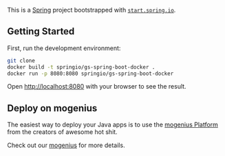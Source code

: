 This is a [Spring](https://spring.io/) project bootstrapped with [`start.spring.io`](https://start.spring.io/).

## Getting Started

First, run the development environment:

```bash
git clone 
docker build -t springio/gs-spring-boot-docker .
docker run -p 8080:8080 springio/gs-spring-boot-docker
```

Open [http://localhost:8080](http://localhost:8080) with your browser to see the result.

## Deploy on mogenius

The easiest way to deploy your Java apps is to use the [mogenius Platform](https://mogenius.com) from the creators of awesome hot shit.

Check out our [mogenius](https://mogenius.com) for more details.